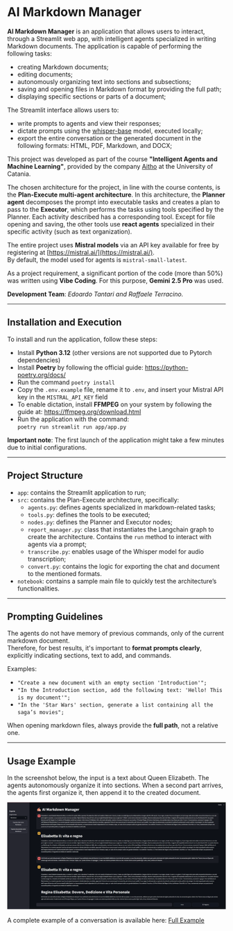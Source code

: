 # AI Markdown Manager

**AI Markdown Manager** is an application that allows users to interact, through a Streamlit web app, with intelligent agents specialized in writing Markdown documents. The application is capable of performing the following tasks:
- creating Markdown documents;
- editing documents;
- autonomously organizing text into sections and subsections;
- saving and opening files in Markdown format by providing the full path;
- displaying specific sections or parts of a document;

The Streamlit interface allows users to:
- write prompts to agents and view their responses;
- dictate prompts using the [whisper-base](https://huggingface.co/openai/whisper-base) model, executed locally;
- export the entire conversation or the generated document in the following formats: HTML, PDF, Markdown, and DOCX;

This project was developed as part of the course **"Intelligent Agents and Machine Learning"**, provided by the company [Aitho](https://aitho.it/) at the University of Catania.

The chosen architecture for the project, in line with the course contents, is the **Plan-Execute multi-agent architecture**. In this architecture, the **Planner agent** decomposes the prompt into executable tasks and creates a plan to pass to the **Executor**, which performs the tasks using tools specified by the Planner. Each activity described has a corresponding tool. Except for file opening and saving, the other tools use **react agents** specialized in their specific activity (such as text organization).

The entire project uses **Mistral models** via an API key available for free by registering at [https://mistral.ai/](https://mistral.ai/).  
By default, the model used for agents is `mistral-small-latest`.

As a project requirement, a significant portion of the code (more than 50%) was written using **Vibe Coding**. For this purpose, **Gemini 2.5 Pro** was used.

**Development Team**: *Edoardo Tantari and Raffaele Terracino.*

---

## Installation and Execution

To install and run the application, follow these steps:
- Install **Python 3.12** (other versions are not supported due to Pytorch dependencies)
- Install **Poetry** by following the official guide: https://python-poetry.org/docs/
- Run the command `poetry install`
- Copy the `.env.example` file, rename it to `.env`, and insert your Mistral API key in the `MISTRAL_API_KEY` field
- To enable dictation, install **FFMPEG** on your system by following the guide at: https://ffmpeg.org/download.html
- Run the application with the command:  
  `poetry run streamlit run app/app.py`

**Important note**: The first launch of the application might take a few minutes due to initial configurations.

---

## Project Structure

- `app`: contains the Streamlit application to run;
- `src`: contains the Plan-Execute architecture, specifically:
  - `agents.py`: defines agents specialized in markdown-related tasks;
  - `tools.py`: defines the tools to be executed;
  - `nodes.py`: defines the Planner and Executor nodes;
  - `report_manager.py`: class that instantiates the Langchain graph to create the architecture. Contains the `run` method to interact with agents via a prompt;
  - `transcribe.py`: enables usage of the Whisper model for audio transcription;
  - `convert.py`: contains the logic for exporting the chat and document to the mentioned formats.
- `notebook`: contains a sample main file to quickly test the architecture’s functionalities.

---

## Prompting Guidelines

The agents do not have memory of previous commands, only of the current markdown document.  
Therefore, for best results, it's important to **format prompts clearly**, explicitly indicating sections, text to add, and commands.

Examples:
- `"Create a new document with an empty section 'Introduction'";`
- `"In the Introduction section, add the following text: 'Hello! This is my document'";`
- `"In the 'Star Wars' section, generate a list containing all the saga’s movies";`

When opening markdown files, always provide the **full path**, not a relative one.

---

## Usage Example

In the screenshot below, the input is a text about Queen Elizabeth. The agents autonomously organize it into sections. When a second part arrives, the agents first organize it, then append it to the created document.

![Inference Example](images/esempio_app.png)

A complete example of a conversation is available here: [Full Example](examples/esempio_chat.pdf)
